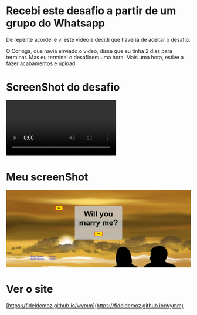 # Recebi este desafio a partir de um grupo do Whatsapp

De repente acordei e vi este vídeo e decidi que haveria de aceitar o desafio.

O Coringa, que havia enviado o video, disse que eu tinha 2 dias para terminar. Mas eu terminei o desafioem uma hora. Mais uma hora, estive a fazer acabamentos e upload.

# ScreenShot do desafio
![Challenge Video](challengeVideo.mp4)

# Meu screenShot
![ScreenShot](screenshot.png)

# Ver o site
[https://fideldemoz.github.io/wymm](https://fideldemoz.github.io/wymm)